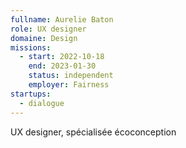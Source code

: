 ```yaml
---
fullname: Aurelie Baton
role: UX designer
domaine: Design
missions:
  - start: 2022-10-18
    end: 2023-01-30
    status: independent
    employer: Fairness
startups:
  - dialogue
---
```


UX designer, spécialisée écoconception
